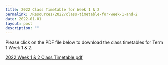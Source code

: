 ```yaml
---
title: 2022 Class Timetable for Week 1 & 2
permalink: /Resources/2022/class-timetable-for-week-1-and-2
date: 2022-01-01
layout: post
description: ""
---
```


Please click on the PDF file below to download the class timetables for Term 1 Week 1 & 2.

[2022 Week 1 & 2 Class Timetable.pdf](https://www-bpghs-moe-edu-sg-admin.cwp.sg/qql/slot/u148/BPGHS%202022/Announcements%20&%20Updates/2022%20Week%201%20%202%20Class%20Timetable.pdf)